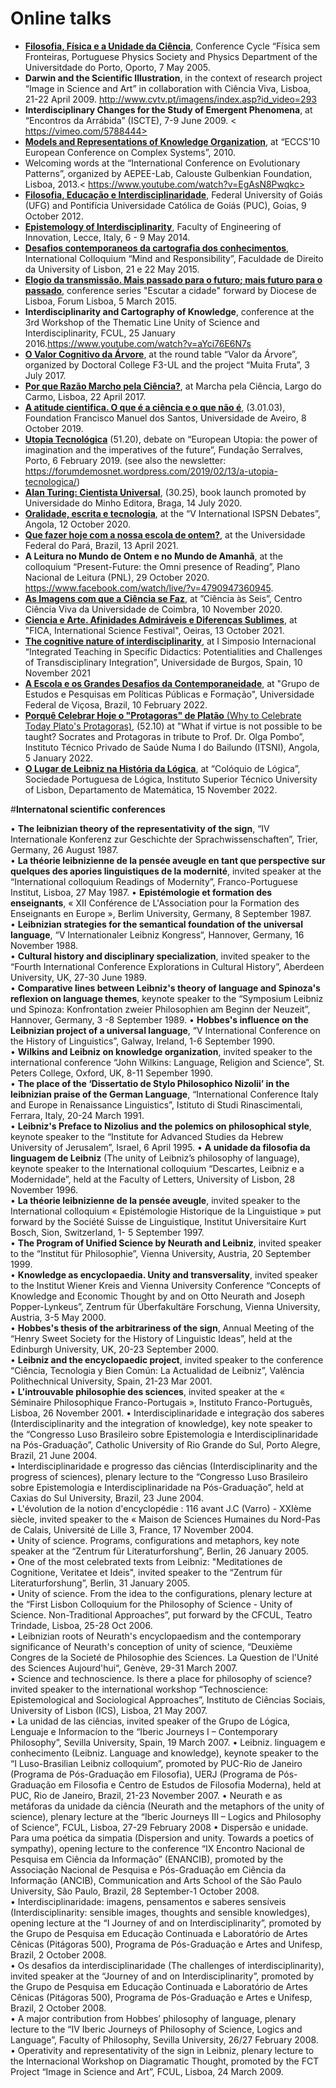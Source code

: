 # Online talks

* [**Filosofia, Física e a Unidade da Ciência**](https://www.youtube.com/watch?v=BYRnpdQxbhU), Conference Cycle “Física sem Fronteiras, Portuguese Physics Society and Physics Department of the Universitdade do Porto, Oporto, 7 May 2005.
* **Darwin and the Scientific Illustration**, in the context of research project “Image in Science and Art” in collaboration with Ciência Viva, Lisboa, 21-22 April 2009. <http://www.cvtv.pt/imagens/index.asp?id_video=293>
* **Interdisciplinary Changes for the Study of Emergent Phenomena**, at “Encontros da Arrábida” (ISCTE), 7-9 June 2009. < https://vimeo.com/5788444>
* [**Models and Representations of Knowledge Organization**](https://vimeo.com/15233007), at “ECCS'10 European Conference on Complex Systems”, 2010. 
* Welcoming words at the “International Conference on Evolutionary Patterns”, organized by AEPEE-Lab, Calouste Gulbenkian Foundation, Lisboa, 2013.< https://www.youtube.com/watch?v=EgAsN8Pwqkc>
* [**Filosofia, Educação e Interdisciplinaridade**](https://www.youtube.com/watch?v=2kcCznweujs), Federal University of Goiás (UFG) and Pontifícia Universidade Católica de Goiás (PUC), Goias, 9 October 2012. 
* [**Epistemology of Interdisciplinarity**](https://www.youtube.com/watch?v=jLKlGGCxf_Y), Faculty of Engineering of Innovation, Lecce, Italy, 6 - 9 May 2014. 
* [**Desafios contemporaneos da cartografia dos conhecimentos**](https://www.youtube.com/watch?v=q_RK0CeQHO), International Colloquium “Mind and Responsibility”, Faculdade de Direito da University of Lisbon, 21 e 22 May 2015. 
* [**Elogio da transmissão. Mais passado para o futuro; mais futuro para o passado**](https://www.bing.com/videos/search?q=O+Elogio+Da+Transmissao+Olga+Pombo+Video+YouTube&&view=detail&mid=2F46F9C142680DDF45BC2F46F9C142680DDF45BC&&FORM=VRDGAR&ru=%2Fvideos%2Fsearch%3Fq%3DO%2BElogio%2BDa%2BTransmissao%2BOlga%2BPombo%2BVideo%2BYouTube%26FORM%3DVDMHRS), conference series "Escutar a cidade" forward by Diocese de Lisboa, Forum Lisboa, 5 March 2015.
* **Interdisciplinarity and Cartography of Knowledge**, conference at the 3rd Workshop of the Thematic Line Unity of Science and Interdisciplinarity, FCUL, 25 January 2016.<https://www.youtube.com/watch?v=aYci76E6N7s>
* [**O Valor Cognitivo da Árvore**](https://www.facebook.com/watch/live/?v=334326760337147&ref=watch_permalink), at the round table “Valor da Árvore”, organized by Doctoral College F3-UL and the project “Muita Fruta”, 3 July 2017.
* [**Por que Razão Marcho pela Ciência?**](https://www.youtube.com/watch?v=hgTy1DrLLd0), at Marcha pela Ciência, Largo do Carmo,  Lisboa, 22 April 2017.
* [**A atitude cientifica. O que é a ciência e o que não é**](https://www.facebook.com/ffms.pt/videos/801222530297548), (3.01.03), Foundation Francisco Manuel dos Santos, Universidade de Aveiro, 8 October 2019.
* [**Utopia Tecnológica**](https://www.youtube.com/watch?v=v0P5CvZ0T8s) (51.20), debate on “European Utopia: the power of imagination and the imperatives of the future”, Fundação Serralves, Porto, 6 February 2019. (see also the newsletter: 
<https://forumdemosnet.wordpress.com/2019/02/13/a-utopia-tecnologica/>)
* [**Alan Turing: Cientista Universal**](https://www.youtube.com/watch?v=3L1G9TR3tCE), (30.25), book launch promoted by Universidade do Minho Editora, Braga, 14 July 2020.  
* [**Oralidade, escrita e tecnologia**](https://www.facebook.com/watch/live/?ref=watch_permalink&v=992927447849286), at the “V International ISPSN Debates”, Angola, 12 October 2020.
* [**Que fazer hoje com a nossa escola de ontem?**](https://www.youtube.com/watch?v=TPgE23HCRkc), at the Universidade Federal do Pará, Brazil, 13 April 2021.
* **A Leitura no Mundo de Ontem e no Mundo de Amanhã**, at the colloquium “Present-Future: the Omni presence of Reading”, Plano Nacional de Leitura (PNL), 29 October 2020. <https://www.facebook.com/watch/live/?v=4790947360945>.	
* [**As Imagens com que a Ciência se Faz**](https://www.youtube.com/watch?v=EOeRNNt48fY), at ”Ciência às Seis”, Centro Ciência Viva da Universidade de Coimbra, 10 November 2020. 
* [**Ciencia e Arte. Afinidades Admiráveis e Diferenças Sublimes**](https://www.youtube.com/watch?v=Bq12-IleNRM&list=PLBJEkvYhpHiYVdxEBNZ3Xq5dTitATsOcw&index=13&t=229s), at "FICA, International Science Festival", Oeiras, 13 October 2021.
* [**The cognitive nature of interdisciplinarity**](https://www.youtube.com/watch?v=GDT6eFVRNVE), at I Simposio Internacional “Integrated Teaching in Specific Didactics: Potentialities and Challenges of Transdisciplinary Integration”, Universidade de Burgos, Spain, 10 November 2021
* [**A Escola e os Grandes Desafios da Contemporaneidade**](https://www.youtube.com/watch?v=q3TqyHFEMyg), at "Grupo de Estudos e Pesquisas em Políticas Públicas e Formação", Universidade Federal de Viçosa, Brazil, 10 February 2022.
* [**Porquê Celebrar Hoje o "Protagoras" de Platão** (Why to Celebrate Today Plato's Protagoras)](https://www.facebook.com/watch/live/?ref=watch_permalink&v=704392381189858), (52.10) at "What if virtue is not possible to be taught? Socrates and Protagoras in tribute to Prof. Dr. Olga Pombo”, Instituto Técnico Privado de Saúde Numa I do Bailundo (ITSNI), Angola, 5 January 2022.
* [**O Lugar de Leibniz na História da Lógica**](https://math.tecnico.ulisboa.pt/seminars/collog/?action=videos), at “Colóquio de Lógica”, Sociedade Portuguesa de Lógica, Instituto Superior Técnico University of Lisbon, Departamento de Matemática, 15 November 2022.

#**Internatonal scientific conferences**

• **The leibnizian theory of the representativity of the sign**, “IV Internationale Konferenz zur Geschichte der Sprachwissenschaften”, Trier, Germany, 26 August 1987.  
• **La théorie leibnizienne de la pensée aveugle en tant que perspective sur quelques des apories linguistiques de la modernité**, invited speaker at the “International colloquium Readings of Modernity”, Franco-Portuguese Institut, Lisboa, 27 May 1987.
• **Epistémologie et formation des enseignants**, « XII Conférence de L'Association pour la Formation des Enseignants en Europe », Berlim University, Germany, 8 September 1987.  
• **Leibnizian strategies for the semantical foundation of the universal language**, “V Internationaler Leibniz Kongress“, Hannover, Germany, 16 November 1988.  
• **Cultural history and disciplinary specialization**, invited speaker to the “Fourth International Conference Explorations in Cultural History”, Aberdeen University, UK, 27-30 June 1989.  
• **Comparative lines between Leibniz's theory of language and Spinoza's reflexion on language themes**, keynote speaker to the “Symposium Leibniz und Spinoza: Konfrontation zweier Philosophien am Beginn der Neuzeit”, Hannover, Germany, 3 -8 September 1989. 
• **Hobbes's influence on the Leibnizian project of a universal language**, “V International Conference on the History of Linguistics”, Galway, Ireland, 1-6 September 1990.  
• **Wilkins and Leibniz on knowledge organization**, invited speaker to the international conference “John Wilkins: Language, Religion and Science”, St. Peters College, Oxford, UK, 8-11 Sepember 1990.  
• **The place of the ‘Dissertatio de Stylo Philosophico Nizolii’ in the leibnizian praise of the German Language**, “International Conference Italy and Europe in Renaissance Linguistics”, Istituto di Studi Rinascimentali, Ferrara, Italy, 20-24 March 1991.  
• **Leibniz's Preface to Nizolius and the polemics on philosophical style**, keynote speaker to the “Institute for Advanced Studies da Hebrew University of Jerusalem”, Israel, 6 April 1995. 
• **A unidade da filosofia da linguagem de Leibniz** (The unity of Leibniz’s philosophy of language), keynote speaker to the International colloquium “Descartes, Leibniz e a Modernidade”, held at the Faculty of Letters, University of Lisbon, 28 November 1996.  
• **La théorie leibnizienne de la pensée aveugle**, invited speaker to the International colloquium « Epistémologie Historique de la Linguistique » put forward by the Société Suisse de Linguistique, Institut Universitaire Kurt Bosch, Sion, Switzerland, 1- 5 September 1997.  
• **The Program of Unified Science by Neurath and Leibniz**, invited speaker to the “Institut für Philosophie”, Vienna University, Austria, 20 September 1999.  
• **Knowledge as encyclopaedia. Unity and transversality**, invited speaker to the Institut Wiener Kreis and Vienna University Conference “Concepts of Knowledge and Economic Thought by and on Otto Neurath and Joseph Popper-Lynkeus”, Zentrum für Überfakultäre Forschung, Vienna University, Austria, 3-5 May 2000.  
• **Hobbes's thesis of the arbitrariness of the sign**, Annual Meeting of the “Henry Sweet Society for the History of Linguistic Ideas”, held at the Edinburgh University, UK, 20-23 September 2000.  
• **Leibniz and the encyclopaedic project**, invited speaker to the conference “Ciência, Tecnologia y Bien Común: La Actualidad de Leibniz”, Valência Polithechnical University, Spain, 21-23 Mar 2001.  
• **L'introuvable philosophie des sciences**, invited speaker at the « Séminaire Philosophique Franco-Portugais », Instituto Franco-Português, Lisboa, 26 November 2001. 
• Interdisciplinaridade e integração dos saberes (Interdisciplinarity and the integration of knowledge), key note speaker to the “Congresso Luso Brasileiro sobre Epistemologia e Interdisciplinaridade na Pós-Graduação”, Catholic University of Rio Grande do Sul, Porto Alegre, Brazil, 21 June 2004.  
• Interdisciplinaridade e progresso das ciências (Interdisciplinarity and the progress of sciences), plenary lecture to the “Congresso Luso Brasileiro sobre Epistemologia e Interdisciplinaridade na Pós-Graduação”, held at Caxias do Sul University, Brazil, 23 June 2004.  
• L'évolution de la notion d'encyclopédie : 116 avant J.C (Varro) - XXIème siècle, invited speaker to the « Maison de Sciences Humaines du Nord-Pas de Calais, Université de Lille 3, France, 17 November 2004.  
• Unity of science. Programs, configurations and metaphors, key note speaker at the “Zentrum für Literaturforshung”, Berlin, 26 January 2005.  
• One of the most celebrated texts from Leibniz: "Meditationes de Cognitione, Veritatee et Ideis", invited speaker to the “Zentrum für Literaturforshung”, Berlin, 31 January 2005.  
• Unity of science. From the idea to the configurations, plenary lecture at the “First Lisbon Colloquium for the Philosophy of Science - Unity of Science. Non-Traditional Approaches”, put forward by the CFCUL, Teatro Trindade, Lisboa, 25-28 Oct 2006.  
• Leibnizian roots of Neurath's encyclopaedism and the contemporary significance of Neurath's conception of unity of science, “Deuxième Congres de la Societé de Philosophie des Sciences. La Question de l'Unité des Sciences Aujourd'hui“, Genève, 29-31 March 2007.  
• Science and technoscience. Is there a place for philosophy of science? invited speaker to the international workshop “Technoscience: Epistemological and Sociological Approaches”, Instituto de Ciências Sociais, University of Lisbon (ICS), Lisboa, 21 May 2007.  
• La unidad de las ciências, invited speaker of the Grupo de Lógica, Lenguaje e Informacíon to the “Iberic Journeys I – Contemporary Philosophy”, Sevilla University, Spain, 19 March 2007. 
• Leibniz. linguagem e conhecimento (Leibniz. Language and knowledge), keynote speaker to the “I Luso-Brasilian Leibniz colloquium”, promoted by PUC-Rio de Janeiro (Programa de Pós-Graduação em Filosofia), UERJ (Programa de Pós-Graduação em Filosofia e Centro de Estudos de Filosofia Moderna), held at PUC, Rio de Janeiro, Brazil, 21-23 November 2007.
• Neurath e as metáforas da unidade da ciência (Neurath and the metaphors of the unity of science), plenary lecture at the “Iberic Journeys III – Logics and Philosophy of Science”, FCUL, Lisboa, 27-29 February 2008
• Dispersão e unidade. Para uma poética da simpatia (Dispersion and unity. Towards a poetics of sympathy), opening lecture to the conference “IX Encontro Nacional de Pesquisa em Ciência da Informação” (ENANCIB), promoted by the Associação Nacional de Pesquisa e Pós-Graduação em Ciência da Informação (ANCIB), Communication and Arts School of the São Paulo University, São Paulo, Brazil, 28 September-1 October 2008.  
• Interdisciplinaridade: imagens, pensamentos e saberes sensíveis (Interdisciplinarity: sensible images, thoughts and sensible knowledges), opening lecture at the “I Journey of and on Interdisciplinarity”, promoted by the Grupo de Pesquisa em Educação Continuada e Laboratório de Artes Cênicas (Pitágoras 500), Programa de Pós-Graduação e Artes and Unifesp, Brazil, 2 October 2008.  
• Os desafios da interdisciplinaridade (The challenges of interdisciplinarity), invited speaker at the “Journey of and on Interdisciplinarity”, promoted by the Grupo de Pesquisa em Educação Continuada e Laboratório de Artes Cênicas (Pitágoras 500), Programa de Pós-Graduação e Artes e Unifesp, Brazil, 2 October 2008.  
• A major contribution from Hobbes’ philosophy of language, plenary lecture to the “IV Iberic Journeys of Philosophy of Science, Logics and Language”, Faculty of Philosophy, Sevilla University, 26/27 February 2008.  
• Operativity and representativity of the sign in Leibniz, plenary lecture to the Internacional Workshop on Diagramatic Thought, promoted by the FCT Project “Image in Science and Art”, FCUL, Lisboa, 24 March 2009.  

